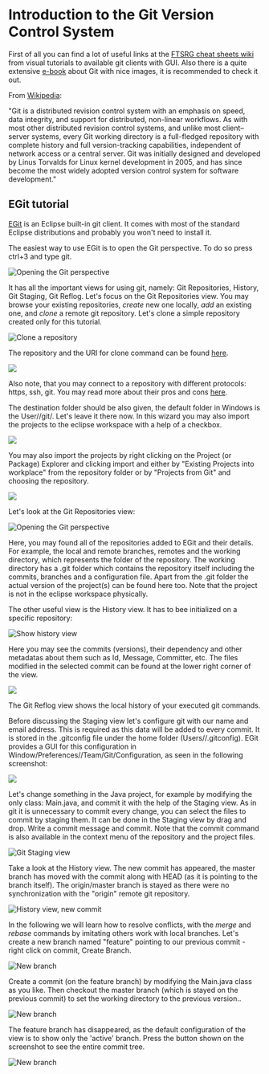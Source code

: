 Introduction to the Git Version Control System
==============================================

First of all you can find a lot of useful links at the [FTSRG cheat sheets wiki](https://github.com/FTSRG/cheat-sheets/wiki/Git) from visual tutorials to available git clients with GUI. Also there is a quite extensive [e-book](http://git-scm.com/book) about Git with nice images, it is recommended to check it out.

From [Wikipedia](http://en.wikipedia.org/wiki/Git_(software)):

"Git is a distributed revision control system with an emphasis on speed, data integrity, and support for distributed, non-linear workflows. As with most other distributed revision control systems, and unlike most client–server systems, every Git working directory is a full-fledged repository with complete history and full version-tracking capabilities, independent of network access or a central server. Git was initially designed and developed by Linus Torvalds for Linux kernel development in 2005, and has since become the most widely adopted version control system for software development."

EGit tutorial
-------------

[EGit](https://www.eclipse.org/egit/) is an Eclipse built-in git client. It comes with most of the standard Eclipse distributions and probably you won't need to install it.

The easiest way to use EGit is to open the Git perspective. To do so press ctrl+3 and type git.

![Opening the Git perspective](img/git/1-quickaccess-git-perspective.png)

It has all the important views for using git, namely: Git Repositories, History, Git Staging, Git Reflog. Let's focus on the Git Repositories view. You may browse your existing repositories, _create_ new one locally, _add_ an existing one, and _clone_ a remote git repository. Let's clone a simple repository created only for this tutorial.

![Clone a repository](img/git/2-clone-repo.png)

The repository and the URI for clone command can be found [here](https://github.com/n-a-sz/mdsd-git-demo).

![](img/git/3-repo-uri.png)

Also note, that you may connect to a repository with different protocols: https, ssh, git. You may read more about their pros and cons [here](http://git-scm.com/book/it/v2/Git-on-the-Server-The-Protocols).

The destination folder should be also given, the default folder in Windows is the User/<user-name>/git/<repo-name>. Let's leave it there now. In this wizard you may also import the projects to the eclipse workspace with a help of a checkbox.

![](img/git/4-location.png)

You may also import the projects by right clicking on the Project (or Package) Explorer and clicking import and either by "Existing Projects into workplace" from the repository folder or by "Projects from Git" and choosing the repository.

![](img/git/9-import-project.png)

Let's look at the Git Repositories view:

![Opening the Git perspective](img/git/5-repositories-view.png)

Here, you may found all of the repositories added to EGit and their details. For example, the local and remote branches, remotes and the working directory, which represents the folder of the repository. The working directory has a .git folder which contains the repository itself including the commits, branches and a configuration file.
Apart from the .git folder the actual version of the project(s) can be found here too. Note that the project is not in the eclipse workspace physically.

The other useful view is the History view. It has to bee initialized on a specific repository:

![Show history view](img/git/6-show-in-history.png)

Here you may see the commits (versions), their dependency and other metadatas about them such as Id, Message, Committer, etc. The files modified in the selected commit can be found at the lower right corner of the view.

![](img/git/7-history-view.png)

The Git Reflog view shows the local history of your executed git commands.

Before discussing the Staging view let's configure git with our name and email address. This is required as this data will be added to every commit. It is stored in the .gitconfig file under the home folder (Users/<user-name>/.gitconfig). EGit provides a GUI for this configuration in Window/Preferences//Team/Git/Configuration, as seen in the following screenshot:

![](img/git/8-git-user.png)

Let's change something in the Java project, for example by modifying the only class: Main.java, and commit it with the help of the Staging view. As in git it is unnecessary to commit every change, you can select the files to commit by staging them. It can be done in the Staging view by drag and drop. Write a commit message and commit. Note that the commit command is also available in the context menu of the repository and the project files.

![Git Staging view](img/git/10-staging.png)

Take a look at the History view. The new commit has appeared, the master branch has moved with the commit along with HEAD (as it is pointing to the branch itself). The origin/master branch is stayed as there were no synchronization with the "origin" remote git repository.

![History view, new commit](img/git/11-first-commit.png)

In the following we will learn how to resolve conflicts, with the _merge_ and _rebase_ commands by imitating others work with local branches. Let's create a new branch named "feature" pointing to our previous commit - right click on commit, Create Branch.

![New branch](img/git/12-branch.png)

Create a commit (on the feature branch) by modifying the Main.java class as you like. Then checkout the master branch (which is stayed on the previous commit) to set the working directory to the previous version..

![New branch](img/git/13-checkout.png)

The feature branch has disappeared, as the default configuration of the view is to show only the 'active' branch. Press the button shown on the screenshot to see the entire commit tree.

![New branch](img/git/14-show-branches.png)




